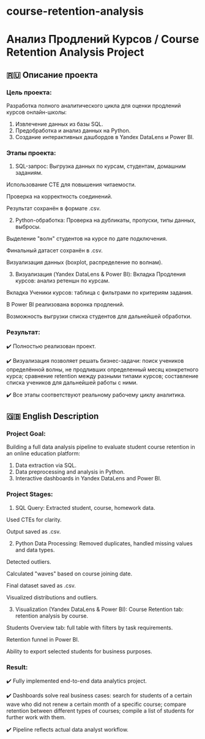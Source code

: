 # course-retention-analysis
# Анализ Продлений Курсов / Course Retention Analysis Project

## 🇷🇺 Описание проекта

### Цель проекта:
Разработка полного аналитического цикла для оценки продлений курсов онлайн-школы:
1. Извлечение данных из базы SQL.
2. Предобработка и анализ данных на Python.
3. Создание интерактивных дашбордов в Yandex DataLens и Power BI.

### Этапы проекта:
1) SQL-запрос:
Выгрузка данных по курсам, студентам, домашним заданиям.

Использование CTE для повышения читаемости.

Проверка на корректность соединений.

Результат сохранён в формате .csv.

2) Python-обработка:
Проверка на дубликаты, пропуски, типы данных, выбросы.

Выделение "волн" студентов на курсе по дате подключения.

Финальный датасет сохранён в .csv.

Визуализация данных (boxplot, распределение по волнам).

3) Визуализация (Yandex DataLens & Power BI):
Вкладка Продления курсов: анализ ретеншн по курсам.

Вкладка Ученики курсов: таблица с фильтрами по критериям задания.

В Power BI реализована воронка продлений.

Возможность выгрузки списка студентов для дальнейшей обработки.

### Результат:
✔️ Полностью реализован проект.

✔️ Визуализация позволяет решать бизнес-задачи: поиск учеников определённой волны, не продливших определенный месяц конкретного курса; сравнение retention между разными типами курсов; составление списка учеников для дальнейшей работы с ними.

✔️ Все этапы соответствуют реальному рабочему циклу аналитика.

## 🇬🇧 English Description

### Project Goal:
Building a full data analysis pipeline to evaluate student course retention in an online education platform:
1. Data extraction via SQL.
2. Data preprocessing and analysis in Python.
3. Interactive dashboards in Yandex DataLens and Power BI.

### Project Stages:
1) SQL Query:
Extracted student, course, homework data.

Used CTEs for clarity.

Output saved as .csv.

2) Python Data Processing:
Removed duplicates, handled missing values and data types.

Detected outliers.

Calculated "waves" based on course joining date.

Final dataset saved as .csv.

Visualized distributions and outliers.

3) Visualization (Yandex DataLens & Power BI):
Course Retention tab: retention analysis by course.

Students Overview tab: full table with filters by task requirements.

Retention funnel in Power BI.

Ability to export selected students for business purposes.

### Result:
✔️ Fully implemented end-to-end data analytics project.

✔️ Dashboards solve real business cases: search for students of a certain wave who did not renew a certain month of a specific course; compare retention between different types of courses; compile a list of students for further work with them.

✔️ Pipeline reflects actual data analyst workflow.
